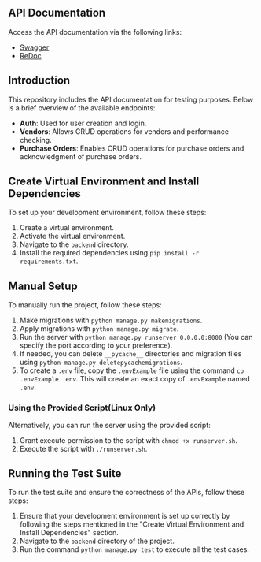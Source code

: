 ## API Documentation

Access the API documentation via the following links:

- [Swagger](http://localhost:8000/swagger/)
- [ReDoc](http://localhost:8000/redoc/)

## Introduction

This repository includes the API documentation for testing purposes. Below is a brief overview of the available endpoints:

- **Auth**: Used for user creation and login.
- **Vendors**: Allows CRUD operations for vendors and performance checking.
- **Purchase Orders**: Enables CRUD operations for purchase orders and acknowledgment of purchase orders.

## Create Virtual Environment and Install Dependencies

To set up your development environment, follow these steps:

1. Create a virtual environment.
2. Activate the virtual environment.
3. Navigate to the `backend` directory.
4. Install the required dependencies using `pip install -r requirements.txt`.

## Manual Setup

To manually run the project, follow these steps:

1. Make migrations with `python manage.py makemigrations`.
2. Apply migrations with `python manage.py migrate`.
3. Run the server with `python manage.py runserver 0.0.0.0:8000` (You can specify the port according to your preference).
4. If needed, you can delete `__pycache__` directories and migration files using `python manage.py deletepycachemigrations`.
5. To create a `.env` file, copy the `.envExample` file using the command `cp .envExample .env`. This will create an exact copy of `.envExample` named `.env`.

### Using the Provided Script(Linux Only)

Alternatively, you can run the server using the provided script:

1. Grant execute permission to the script with `chmod +x runserver.sh`.
2. Execute the script with `./runserver.sh`.

## Running the Test Suite

To run the test suite and ensure the correctness of the APIs, follow these steps:

1. Ensure that your development environment is set up correctly by following the steps mentioned in the "Create Virtual Environment and Install Dependencies" section.
2. Navigate to the `backend` directory of the project.
3. Run the command `python manage.py test` to execute all the test cases.
